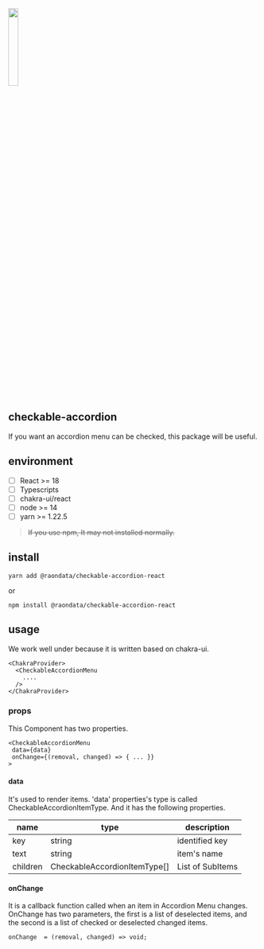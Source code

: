 <img src="https://github.com/raon-kiwoong/checkable-accorion/assets/89957774/7925850e-4f1c-483f-b742-eebf94b92f3c" width="20%" height="20%" />

## checkable-accordion

If you want an accordion menu can be checked, this package will be useful.

## environment
 
- [ ] React >= 18
- [ ] Typescripts
- [ ] chakra-ui/react
- [ ] node >= 14
- [ ] yarn >= 1.22.5

> ~~If you use npm, It may not installed normally.~~

## install
```
yarn add @raondata/checkable-accordion-react
```
or 

```
npm install @raondata/checkable-accordion-react
```

## usage

We work well under <ChakraProvider> because it is written based on chakra-ui.

```
<ChakraProvider>
  <CheckableAccordionMenu
    ....
  />
</ChakraProvider>
```


### props

This Component has two properties. 
```
<CheckableAccordionMenu
 data={data}
 onChange={(removal, changed) => { ... }}
>
```
#### data
It's used to render items.
'data' properties's type is called CheckableAccordionItemType. And it has the following properties.


|name|type|description|
|---|---|---|
|key|string|identified key|
|text|string|item's name|
|children|CheckableAccordionItemType[]| List of SubItems|


#### onChange
It is a callback function called when an item in Accordion Menu changes.
OnChange has two parameters, the first is a list of deselected items, and the second is a list of checked or deselected changed items.

```
onChange  = (removal, changed) => void;
```




